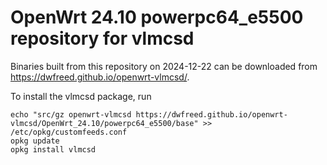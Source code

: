 OpenWrt 24.10 powerpc64_e5500 repository for vlmcsd
========

Binaries built from this repository on 2024-12-22 can be downloaded from <https://dwfreed.github.io/openwrt-vlmcsd/>.

To install the vlmcsd package, run

```
echo "src/gz openwrt-vlmcsd https://dwfreed.github.io/openwrt-vlmcsd/OpenWrt_24.10/powerpc64_e5500/base" >> /etc/opkg/customfeeds.conf
opkg update
opkg install vlmcsd
```
